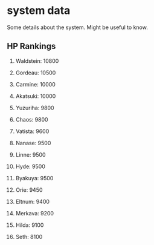 # system data #

Some details about the system. Might be useful to know.

## HP Rankings ##

1. Waldstein: 10800

2. Gordeau: 10500

3. Carmine: 10000
4. Akatsuki: 10000

5. Yuzuriha: 9800
6. Chaos: 9800

7. Vatista: 9600

8. Nanase: 9500
9. Linne: 9500
10. Hyde: 9500
11. Byakuya: 9500

12. Orie: 9450

13. Eltnum: 9400

14. Merkava: 9200

15. Hilda: 9100

16. Seth: 8100